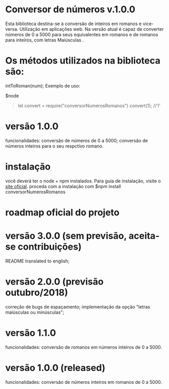 # Conversor de números v.1.0.0
Esta biblioteca destina-se à conversão de inteiros em romanos e vice-versa.
Utilização em aplicações web.
Na versão atual é capaz de converter números de 0 a 5000 para seus equivalentes em romanos e de romanos para inteiros, com letras Maiúsculas  .

# Os métodos utilizados na biblioteca são:
intToRoman(num);
Exemplo de uso:

$node
> let convert = require("conversorNumerosRomanos")
> convert(1); //'I'

# versão 1.0.0
funcionalidades: conversão de números de 0 a 5000;
conversão de números inteiros para o seu respctivo romano.

# instalação
você deverá ter o node + npm instalados. Para guia de instalação, visite o [site oficial](https://www.npmjs.com/get-npm).
proceda com a instalação com $npm install conversorNumerosRomanos

# roadmap oficial do projeto

# versão 3.0.0 (sem previsão, aceita-se contribuições)
README translated to english;

# versão 2.0.0 (previsão outubro/2018)
correção de bugs de espaçamento;
implementação da opção "letras maiúsculas ou minúsculas";

# versão 1.1.0 
funcionalidades: conversão de romanos em números inteiros de 0 a 5000.

# versão 1.0.0 (released)
funcionalidades: conversão de números inteiros em romanos de 0 a 5000.
